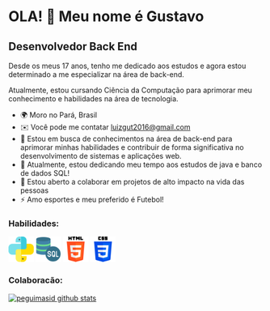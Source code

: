 OLA! 👋 Meu nome é Gustavo
==========================

Desenvolvedor Back End
-----------------------------
Desde os meus 17 anos, tenho me dedicado aos estudos e agora estou determinado a me especializar na área de back-end.

Atualmente, estou cursando Ciência da Computação para aprimorar meu conhecimento e habilidades na área de tecnologia.

* 🌍  Moro no Pará, Brasil 
* ✉️  Você pode me contatar [luizgut2016@gmail.com](mailto:luizgut2016@gmail.com)
* 🚀  Estou em busca de conhecimentos na área de back-end para aprimorar minhas habilidades e contribuir de forma significativa no desenvolvimento de sistemas e aplicações web.
* 🧠  Atualmente, estou dedicando meu tempo aos estudos de java e banco de dados SQL!
* 🤝  Estou aberto a colaborar em projetos de alto impacto na vida das pessoas
* ⚡  Amo esportes e meu preferido é Futebol!

### Habilidades:

<div>
   <img src="python.png"  alt="Ícone python" width="50" height="50" title= "PYTHON">
   <img src= "servidor-sql (1).png"  alt="Ícone Banco de Dados SQL" width="50" height="50" title= "SQL">
   <img src= "html-5.png"  alt="Ícone html" width="50" height="50" title = "HTML">
   <img src= "css-3.png"  alt="Ícone css" width="50" height="50" title ="CSS">

</div>
  

### Colaboracão:
[![peguimasid github stats](https://github-readme-stats.vercel.app/api?username=GutLuiz&show_icons=true&title_color=fff&icon_color=7159c1&text_color=f8f8f2&bg_color=171c24&count_private=true)](https://github.com/gui-loko)





